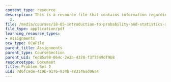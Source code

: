 ```yaml
---
content_type: resource
description: This is a resource file that contains information regarding problem set
  2.
file: /media/courses/18-05-introduction-to-probability-and-statistics-spring-2014/7d6fc9de419b9176934b483146ad96a4_MIT18_05S14_ps2.pdf
file_type: application/pdf
learning_resource_types:
- Assignments
ocw_type: OCWFile
parent_title: Assignments
parent_type: CourseSection
parent_uid: fed85a98-064c-2e2a-4378-f3f7549df9b8
resourcetype: Document
title: Problem Set 2
uid: 7d6fc9de-419b-9176-934b-483146ad96a4
---
```


